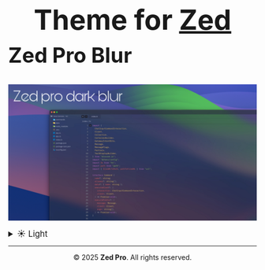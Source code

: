 <!-- TITRE PRINCIPAL -->
<h1 align="center" style="font-size: 4em; margin-bottom: 0.2em;">
  Theme for <a href="https://zed.dev/" target="_blank">Zed</a>
</h1>

<!-- SOUS-TITRE -->
<h2 align="left" style="font-size: 3em; margin-top: 0; ">
  Zed Pro Blur
</h2>

<!-- IMAGE PRINCIPALE -->
<p align="center" style="margin-top: 1em;">
  <img src="Zed-pro_blur/assets/zed-pro-dark_blur.png" alt="Zed Pro Dark Preview" width="800"/>
</p>

<!-- APERÇU SECONDAIRE -->
<details>
  <summary style="font-size: 1.2em;">☀️ Light</summary>
  <p align="center" style="margin-top: 1em;">
    <em>Coming soon...</em>
  </p>
</details>

<!-- FOOTER -->
<hr>
<p align="center" style="margin-top: 1em;">
  © 2025 <strong>Zed Pro</strong>. All rights reserved.
</p>
